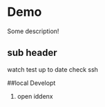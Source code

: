 # Demo

Some description!

## sub header
watch 
test
up to date
check ssh

##local Developt
1. open iddenx